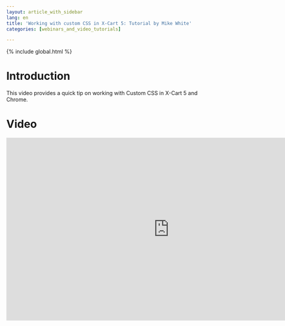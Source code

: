 ```yaml
---
layout: article_with_sidebar
lang: en
title: 'Working with custom CSS in X-Cart 5: Tutorial by Mike White'
categories: [webinars_and_video_tutorials]

---
```


{% include global.html %}

# Introduction

This video provides a quick tip on working with Custom CSS in X-Cart 5 and Chrome. 

# Video

<iframe class="youtube-player" type="text/html" style="width: 853px; height: 480px" src="http://www.youtube.com/embed/bir1_EdpUX0" frameborder="0"></iframe>